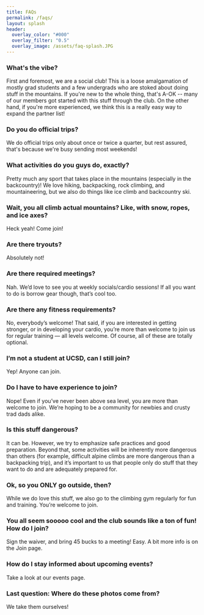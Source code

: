 ```yaml
---
title: FAQs
permalink: /faqs/
layout: splash
header:
  overlay_color: "#000"
  overlay_filter: "0.5"
  overlay_image: /assets/faq-splash.JPG
---
```

### What's the vibe?
First and foremost, we are a social club! This is a loose amalgamation of mostly grad students and a few undergrads who are stoked about doing stuff in the mountains. If you're new to the whole thing, that's A-OK -- many of our members got started with this stuff through the club. On the other hand, if you're more experienced, we think this is a really easy way to expand the partner list! 

### Do you do official trips?
We do official trips only about once or twice a quarter, but rest assured, that's because we're busy sending most weekends! 

### What activities do you guys do, exactly?
Pretty much any sport that takes place in the mountains (especially in the backcountry)! We love hiking, backpacking, rock climbing, and mountaineering, but we also do things like ice climb and backcountry ski.


### Wait, you all climb actual mountains? Like, with snow, ropes, and ice axes?
Heck yeah! Come join!

### Are there tryouts?
Absolutely not!

### Are there required meetings?
Nah. We’d love to see you at weekly socials/cardio sessions! If all you want to do is borrow gear though, that’s cool too.

### Are there any fitness requirements?
No, everybody’s welcome! That said, if you are interested in getting stronger, or in developing your cardio, you’re more than welcome to join us for regular training — all levels welcome. Of course, all of these are totally optional.

### I’m not a student at UCSD, can I still join?
Yep! Anyone can join.

### Do I have to have experience to join?
Nope! Even if you’ve never been above sea level, you are more than welcome to join. We’re hoping to be a community for newbies and crusty trad dads alike.

### Is this stuff dangerous?
It can be. However, we try to emphasize safe practices and good preparation. Beyond that, some activities will be inherently more dangerous than others (for example, difficult alpine climbs are more dangerous than a backpacking trip), and it’s important to us that people only do stuff that they want to do and are adequately prepared for.


### Ok, so you ONLY go outside, then?
While we do love this stuff, we also go to the climbing gym regularly for fun and training. You’re welcome to join.

### You all seem sooooo cool and the club sounds like a ton of fun! How do I join?
Sign the waiver, and bring 45 bucks to a meeting! Easy. A bit more info is on the Join page.

### How do I stay informed about upcoming events?
Take a look at our events page.

### Last question: Where do these photos come from?
We take them ourselves!
